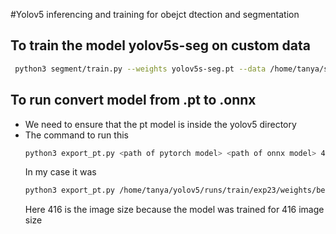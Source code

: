 #Yolov5 inferencing and training for obejct dtection and segmentation
## To train the model yolov5s-seg on custom data 
```bash
 python3 segment/train.py --weights yolov5s-seg.pt --data /home/tanya/seg/data.yaml --epochs 25 --img 640 --batch-size 16
 ```
 ## To run convert model from .pt to .onnx
 * We need to ensure that the pt model is inside the yolov5 directory
 * The command to run this
   ``` bash
   python3 export_pt.py <path of pytorch model> <path of onnx model> 416
   ```
   In my case it was
   ``` bash
   python3 export_pt.py /home/tanya/yolov5/runs/train/exp23/weights/best.pt /home/tanya/yolov5/runs/train/exp23/weights/best.onnx 416
   ```
   Here 416 is the image size because the model was trained for 416 image size
   
